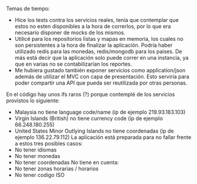 Temas de tiempo:
- Hice los tests contra los servicios reales, tenía que contemplar que estos no esten disponibles a la hora de correrlos, por lo que era necesario disponer de mocks de los mismos.
- Utilicé para los repositorios listas y mapas en memoria, los cuales no son persistentes a la hora de finalizar la aplicación. Podría haber utilizado redis para las monedas, redis/mongodb para los paises. De más está decir que la aplicación solo puede correr en una instancia, ya que en varias no se contabilizarían los reportes.
- Me hubiera gustado también exponer servicios como application/json además de utilizar el MVC con capa de presentación. Esto serviría para poder compartir una API que pueda ser reutilizada por otras personas.

En el código hay unos ifs raros (?) porque contemplé de los servicios provistos lo siguiente:
- Malaysia no tiene language code/name (ip de ejemplo 219.93.183.103)
- Virgin Islands (British) no tiene currency code (ip de ejemplo 66.248.180.255)
- United States Minor Outlying Islands no tiene coordenadas (ip de ejemplo 136.22.79.112)
La aplicación está preparada para no fallar frente a estos tres posibles casos:
- No tener idiomas
- No tener monedas
- No tener coordenadas
No tiene en cuenta:
- No tener zonas horarias / horarios
- No tener codigo ISO
